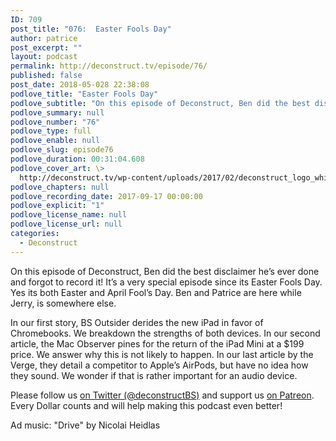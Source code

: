 ```yaml
---
ID: 709
post_title: "076:  Easter Fools Day"
author: patrice
post_excerpt: ""
layout: podcast
permalink: http://deconstruct.tv/episode/76/
published: false
post_date: 2018-05-028 22:38:08
podlove_title: "Easter Fools Day"
podlove_subtitle: "On this episode of Deconstruct, Ben did the best disclaimer he’s ever done and forgot to record it!  It’s a very special episode since its Easter Fools Day.  Yes its both Easter and April Fool’s Day.  Ben and Patrice are here while Jerry, is somewhere else. BS Outsider derides the new iPad in favor of Chromebooks and the Mac Observer pines for the return of the iPad Mini"
podlove_summary: null
podlove_number: "76"
podlove_type: full
podlove_enable: null
podlove_slug: episode76
podlove_duration: 00:31:04.608
podlove_cover_art: \>
  http://deconstruct.tv/wp-content/uploads/2017/02/deconstruct_logo_white.png
podlove_chapters: null
podlove_recording_date: 2017-09-17 00:00:00
podlove_explicit: "1"
podlove_license_name: null
podlove_license_url: null
categories:
  - Deconstruct
---
```

<p> On this episode of Deconstruct, Ben did the best disclaimer he’s ever done and forgot to record it!  It’s a very special episode since its Easter Fools Day.  Yes its both Easter and April Fool’s Day.  Ben and Patrice are here while Jerry, is somewhere else. </p>
<p>In our first story, BS Outsider derides the new iPad in favor of Chromebooks.  We breakdown the strengths of both devices.  In our second article, the Mac Observer pines for the return of the iPad Mini at a $199 price.  We answer why this is not likely to happen.  In our last article by the Verge, they detail a competitor to Apple’s AirPods, but have no idea how they sound.  We wonder if that is rather important for an audio device.</p>
<p>Please follow us <a href="http://twitter.com/deconstructBS">on Twitter (@deconstructBS)</a> and support us <a href="http://patreon.com/deconstruct">on Patreon</a>. Every Dollar counts and will help making this podcast even better!</p>
<p>Ad music: "Drive" by Nicolai Heidlas</p>